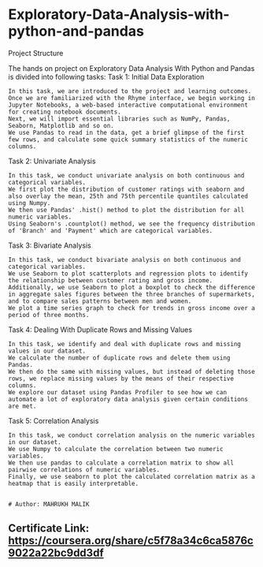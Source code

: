 # Exploratory-Data-Analysis-with-python-and-pandas
Project Structure

The hands on project on Exploratory Data Analysis With Python and Pandas is divided into following tasks:
Task 1: Initial Data Exploration

    In this task, we are introduced to the project and learning outcomes.
    Once we are familiarized with the Rhyme interface, we begin working in Jupyter Notebooks, a web-based interactive computational environment for creating notebook documents.
    Next, we will import essential libraries such as NumPy, Pandas, Seaborn, Matplotlib and so on.
    We use Pandas to read in the data, get a brief glimpse of the first few rows, and calculate some quick summary statistics of the numeric columns.

Task 2: Univariate Analysis

    In this task, we conduct univariate analysis on both continuous and categorical variables.
    We first plot the distribution of customer ratings with seaborn and also overlay the mean, 25th and 75th percentile quantiles calculated using Numpy.
    We then use Pandas' .hist() method to plot the distribution for all numeric variables.
    Using Seaborn's .countplot() method, we see the frequency distribution of 'Branch' and 'Payment' which are categorical variables.

Task 3: Bivariate Analysis

    In this task, we conduct bivariate analysis on both continuous and categorical variables.
    We use Seaborn to plot scatterplots and regression plots to identify the relationship between customer rating and gross income.
    Additionally, we use Seaborn to plot a boxplot to check the difference in aggregate sales figures between the three branches of supermarkets, and to compare sales patterns between men and women.
    We plot a time series graph to check for trends in gross income over a period of three months.

Task 4: Dealing With Duplicate Rows and Missing Values

    In this task, we identify and deal with duplicate rows and missing values in our dataset.
    We calculate the number of duplicate rows and delete them using Pandas.
    We then do the same with missing values, but instead of deleting those rows, we replace missing values by the means of their respective columns.
    We explore our dataset using Pandas Profiler to see how we can automate a lot of exploratory data analysis given certain conditions are met.

Task 5: Correlation Analysis

    In this task, we conduct correlation analysis on the numeric variables in our dataset.
    We use Numpy to calculate the correlation between two numeric variables.
    We then use pandas to calculate a correlation matrix to show all pairwise correlations of numeric variables.
    Finally, we use seaborn to plot the calculated correlation matrix as a heatmap that is easily interpretable.
    
    
    # Author: MAHRUKH MALIK
## Certificate Link: https://coursera.org/share/c5f78a34c6ca5876c9022a22bc9dd3df
